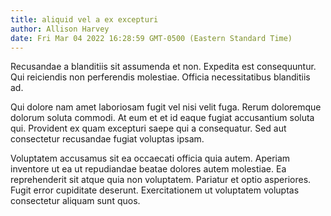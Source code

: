 ```yaml
---
title: aliquid vel a ex excepturi
author: Allison Harvey
date: Fri Mar 04 2022 16:28:59 GMT-0500 (Eastern Standard Time)
---
```

Recusandae a blanditiis sit assumenda et non. Expedita est consequuntur. Qui reiciendis non perferendis molestiae. Officia necessitatibus blanditiis ad.

 Qui dolore nam amet laboriosam fugit vel nisi velit fuga. Rerum doloremque dolorum soluta commodi. At eum et et id eaque fugiat accusantium soluta qui. Provident ex quam excepturi saepe qui a consequatur. Sed aut consectetur recusandae fugiat voluptas ipsam.

 Voluptatem accusamus sit ea occaecati officia quia autem. Aperiam inventore ut ea ut repudiandae beatae dolores autem molestiae. Ea reprehenderit sit atque quia non voluptatem. Pariatur et optio asperiores. Fugit error cupiditate deserunt. Exercitationem ut voluptatem voluptas consectetur aliquam sunt quos.